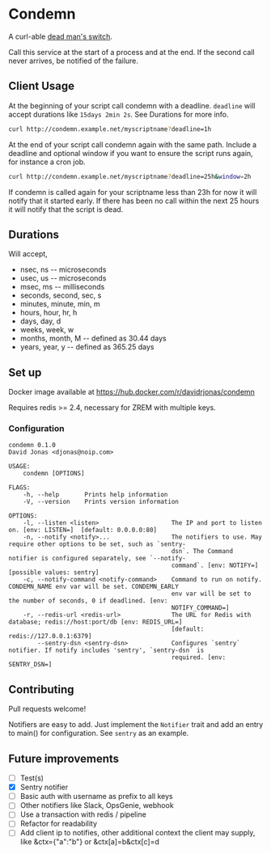 Condemn
=======

A curl-able [dead man's switch](https://en.wikipedia.org/wiki/Dead_man%27s_switch).

Call this service at the start of a process and at the end. If the second call never arrives, be notified of the failure.

Client Usage
------------

At the beginning of your script call condemn with a deadline. `deadline` will accept durations like `15days 2min 2s`. See Durations for more info.

```bash
curl http://condemn.example.net/myscriptname?deadline=1h
```

At the end of your script call condemn again with the same path. Include a deadline and optional window if you want to ensure the script runs again, for instance a cron job.

```bash
curl http://condemn.example.net/myscriptname?deadline=25h&window=2h
```

If condemn is called again for your scriptname less than 23h for now it will notify that it started early. If there has been no call within the next 25 hours it will notify that the script is dead.

Durations
---------

Will accept,

- nsec, ns -- microseconds
- usec, us -- microseconds
- msec, ms -- milliseconds
- seconds, second, sec, s
- minutes, minute, min, m
- hours, hour, hr, h
- days, day, d
- weeks, week, w
- months, month, M -- defined as 30.44 days
- years, year, y -- defined as 365.25 days

Set up
------

Docker image available at https://hub.docker.com/r/davidrjonas/condemn

Requires redis >= 2.4, necessary for ZREM with multiple keys.

### Configuration

```
condemn 0.1.0
David Jonas <djonas@noip.com>

USAGE:
    condemn [OPTIONS]

FLAGS:
    -h, --help       Prints help information
    -V, --version    Prints version information

OPTIONS:
    -l, --listen <listen>                    The IP and port to listen on. [env: LISTEN=]  [default: 0.0.0.0:80]
    -n, --notify <notify>...                 The notifiers to use. May require other options to be set, such as `sentry-
                                             dsn`. The Command notifier is configured separately, see `--notify-
                                             command`. [env: NOTIFY=]  [possible values: sentry]
    -c, --notify-command <notify-command>    Command to run on notify. CONDEMN_NAME env var will be set. CONDEMN_EARLY
                                             env var will be set to the number of seconds, 0 if deadlined. [env:
                                             NOTIFY_COMMAND=]
    -r, --redis-url <redis-url>              The URL for Redis with database; redis://host:port/db [env: REDIS_URL=]
                                             [default: redis://127.0.0.1:6379]
        --sentry-dsn <sentry-dsn>            Configures `sentry` notifier. If notify includes 'sentry', `sentry-dsn` is
                                             required. [env: SENTRY_DSN=]
```

Contributing
------------

Pull requests welcome!

Notifiers are easy to add. Just implement the `Notifier` trait and add an entry to main() for configuration. See `sentry` as an example.

Future improvements
-------------------

- [ ] Test(s)
- [X] Sentry notifier
- [ ] Basic auth with username as prefix to all keys
- [ ] Other notifiers like Slack, OpsGenie, webhook
- [ ] Use a transaction with redis / pipeline
- [ ] Refactor for readability
- [ ] Add client ip to notifies, other additional context the client may supply, like &ctx={"a":"b"} or &ctx[a]=b&ctx[c]=d
